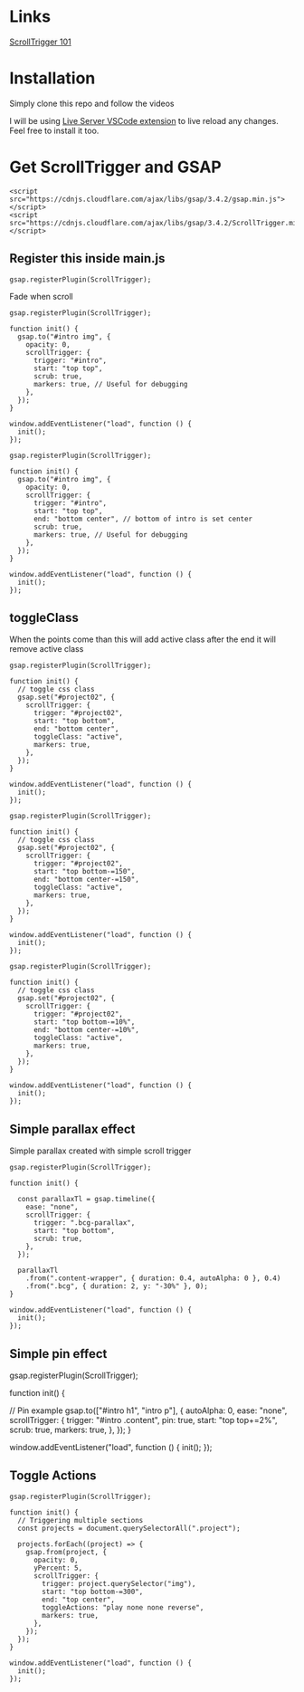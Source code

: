 # Links

[ScrollTrigger 101](https://ihatetomatoes.net/store/)

# Installation

Simply clone this repo and follow the videos

I will be using [Live Server VSCode extension](https://marketplace.visualstudio.com/items?itemName=ritwickdey.LiveServer) to live reload any changes. Feel free to install it too.

# Get ScrollTrigger and GSAP

```
<script src="https://cdnjs.cloudflare.com/ajax/libs/gsap/3.4.2/gsap.min.js"></script>
<script src="https://cdnjs.cloudflare.com/ajax/libs/gsap/3.4.2/ScrollTrigger.min.js"></script>
```

## Register this inside main.js

```
gsap.registerPlugin(ScrollTrigger);
```

Fade when scroll

```
gsap.registerPlugin(ScrollTrigger);

function init() {
  gsap.to("#intro img", {
    opacity: 0,
    scrollTrigger: {
      trigger: "#intro",
      start: "top top",
      scrub: true,
      markers: true, // Useful for debugging
    },
  });
}

window.addEventListener("load", function () {
  init();
});
```

```
gsap.registerPlugin(ScrollTrigger);

function init() {
  gsap.to("#intro img", {
    opacity: 0,
    scrollTrigger: {
      trigger: "#intro",
      start: "top top",
      end: "bottom center", // bottom of intro is set center
      scrub: true,
      markers: true, // Useful for debugging
    },
  });
}

window.addEventListener("load", function () {
  init();
});
```

## toggleClass

When the points come than this will add active class after the end it will remove active class

```
gsap.registerPlugin(ScrollTrigger);

function init() {
  // toggle css class
  gsap.set("#project02", {
    scrollTrigger: {
      trigger: "#project02",
      start: "top bottom",
      end: "bottom center",
      toggleClass: "active",
      markers: true,
    },
  });
}

window.addEventListener("load", function () {
  init();
});

```

```
gsap.registerPlugin(ScrollTrigger);

function init() {
  // toggle css class
  gsap.set("#project02", {
    scrollTrigger: {
      trigger: "#project02",
      start: "top bottom-=150",
      end: "bottom center-=150",
      toggleClass: "active",
      markers: true,
    },
  });
}

window.addEventListener("load", function () {
  init();
});

```

```
gsap.registerPlugin(ScrollTrigger);

function init() {
  // toggle css class
  gsap.set("#project02", {
    scrollTrigger: {
      trigger: "#project02",
      start: "top bottom-=10%",
      end: "bottom center-=10%",
      toggleClass: "active",
      markers: true,
    },
  });
}

window.addEventListener("load", function () {
  init();
});

```

## Simple parallax effect

Simple parallax created with simple scroll trigger

```
gsap.registerPlugin(ScrollTrigger);

function init() {

  const parallaxTl = gsap.timeline({
    ease: "none",
    scrollTrigger: {
      trigger: ".bcg-parallax",
      start: "top bottom",
      scrub: true,
    },
  });

  parallaxTl
    .from(".content-wrapper", { duration: 0.4, autoAlpha: 0 }, 0.4)
    .from(".bcg", { duration: 2, y: "-30%" }, 0);
}

window.addEventListener("load", function () {
  init();
});
```

## Simple pin effect

gsap.registerPlugin(ScrollTrigger);

function init() {

// Pin example
gsap.to(["#intro h1", "intro p"], {
autoAlpha: 0,
ease: "none",
scrollTrigger: {
trigger: "#intro .content",
pin: true,
start: "top top+=2%",
scrub: true,
markers: true,
},
});
}

window.addEventListener("load", function () {
init();
});

## Toggle Actions

```
gsap.registerPlugin(ScrollTrigger);

function init() {
  // Triggering multiple sections
  const projects = document.querySelectorAll(".project");

  projects.forEach((project) => {
    gsap.from(project, {
      opacity: 0,
      yPercent: 5,
      scrollTrigger: {
        trigger: project.querySelector("img"),
        start: "top bottom-=300",
        end: "top center",
        toggleActions: "play none none reverse",
        markers: true,
      },
    });
  });
}

window.addEventListener("load", function () {
  init();
});
```
